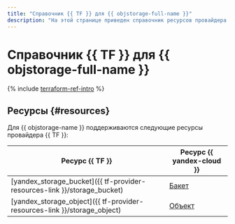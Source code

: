 ```yaml
---
title: "Справочник {{ TF }} для {{ objstorage-full-name }}"
description: "На этой странице приведен справочник ресурсов провайдера Terraform, которые поддерживаются для сервиса {{ objstorage-name }}."
---
```


# Справочник {{ TF }} для {{ objstorage-full-name }}

{% include [terraform-ref-intro](../_includes/terraform-ref-intro.md) %}

## Ресурсы {#resources}

Для {{ objstorage-name }} поддерживаются следующие ресурсы провайдера {{ TF }}:

| **Ресурс {{ TF }}** | **Ресурс {{ yandex-cloud }}** |
| --- | --- |
| [yandex_storage_bucket]({{ tf-provider-resources-link }}/storage_bucket) | [Бакет](./concepts/bucket.md) |
| [yandex_storage_object]({{ tf-provider-resources-link }}/storage_object) | [Объект](./concepts/object.md) |
